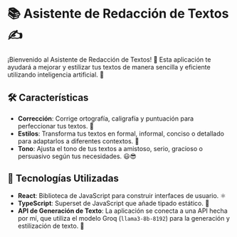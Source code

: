 # 📚 **Asistente de Redacción de Textos** ✍️

¡Bienvenido al Asistente de Redacción de Textos! 🎉 Esta aplicación te ayudará a mejorar y estilizar tus textos de manera sencilla y eficiente utilizando inteligencia artificial. 🚀

## 🛠 **Características**

- **Corrección**: Corrige ortografía, caligrafía y puntuación para perfeccionar tus textos. 📝
- **Estilos**: Transforma tus textos en formal, informal, conciso o detallado para adaptarlos a diferentes contextos. 🎨
- **Tono**: Ajusta el tono de tus textos a amistoso, serio, gracioso o persuasivo según tus necesidades. 😃😎

## 🔧 **Tecnologías Utilizadas**

- **React**: Biblioteca de JavaScript para construir interfaces de usuario. ⚛️
- **TypeScript**: Superset de JavaScript que añade tipado estático. 🚀
- **API de Generación de Texto**: La aplicación se conecta a una API hecha por mí, que utiliza el modelo Groq (`llama3-8b-8192`) para la generación y estilización de texto. 🤖
